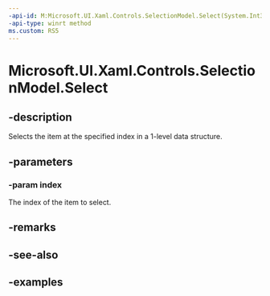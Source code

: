 ```yaml
---
-api-id: M:Microsoft.UI.Xaml.Controls.SelectionModel.Select(System.Int32)
-api-type: winrt method
ms.custom: RS5
---
```


<!-- Method syntax.
public void SelectionModel.Select(Int32 index)
-->

# Microsoft.UI.Xaml.Controls.SelectionModel.Select

## -description

Selects the item at the specified index in a 1-level data structure.

## -parameters

### -param index

The index of the item to select.

## -remarks

## -see-also

## -examples

